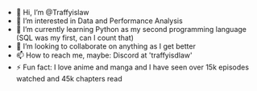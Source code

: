 - 👋 Hi, I’m @Traffyislaw
- 👀 I’m interested in Data and Performance Analysis 
- 🌱 I’m currently learning Python as my second programming language (SQL was my first, can I count that)
- 💞️ I’m looking to collaborate on anything as I get better
- 📫 How to reach me, maybe: Discord at 'traffyisdlaw'
- ⚡ Fun fact: I love anime and manga and I have seen over 15k episodes watched and 45k chapters read
